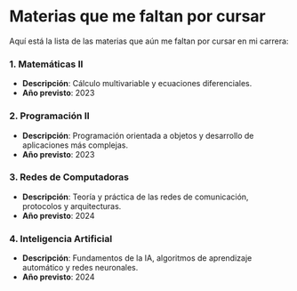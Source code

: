 # Materias que me faltan por cursar

Aquí está la lista de las materias que aún me faltan por cursar en mi carrera:

### 1. **Matemáticas II**
   - **Descripción**: Cálculo multivariable y ecuaciones diferenciales.
   - **Año previsto**: 2023

### 2. **Programación II**
   - **Descripción**: Programación orientada a objetos y desarrollo de aplicaciones más complejas.
   - **Año previsto**: 2023

### 3. **Redes de Computadoras**
   - **Descripción**: Teoría y práctica de las redes de comunicación, protocolos y arquitecturas.
   - **Año previsto**: 2024

### 4. **Inteligencia Artificial**
   - **Descripción**: Fundamentos de la IA, algoritmos de aprendizaje automático y redes neuronales.
   - **Año previsto**: 2024
